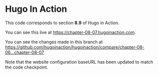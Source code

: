 Hugo In Action
===============

This code corresponds to section **8.9** of Hugo in Action.

You can see this live at https://chapter-08-07.hugoinaction.com.

You can see the changes made in this branch at https://github.com/hugoinaction/hugoinaction/compare/chapter-08-06...chapter-08-07

Note that the website configuration baseURL has been updated to match the code checkpoint.
